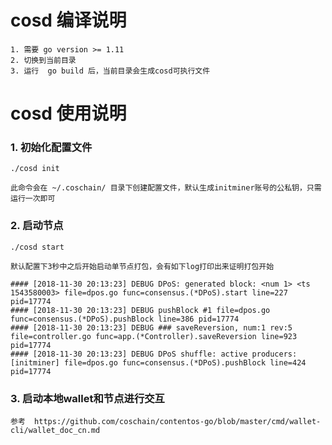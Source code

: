# cosd 编译说明
    1. 需要 go version >= 1.11 
    2. 切换到当前目录
    3. 运行  go build 后，当前目录会生成cosd可执行文件

# cosd 使用说明


### 1. 初始化配置文件

    ./cosd init
    
    此命令会在 ~/.coschain/ 目录下创建配置文件，默认生成initminer账号的公私钥，只需运行一次即可
    
            
### 2. 启动节点

    ./cosd start
    
    默认配置下3秒中之后开始启动单节点打包，会有如下log打印出来证明打包开始
    
    #### [2018-11-30 20:13:23] DEBUG DPoS: generated block: <num 1> <ts 1543580003> file=dpos.go func=consensus.(*DPoS).start line=227 pid=17774
    #### [2018-11-30 20:13:23] DEBUG pushBlock #1 file=dpos.go func=consensus.(*DPoS).pushBlock line=386 pid=17774
    #### [2018-11-30 20:13:23] DEBUG ### saveReversion, num:1 rev:5 file=controller.go func=app.(*Controller).saveReversion line=923 pid=17774
    #### [2018-11-30 20:13:23] DEBUG DPoS shuffle: active producers: [initminer] file=dpos.go func=consensus.(*DPoS).pushBlock line=424 pid=17774


### 3. 启动本地wallet和节点进行交互
    参考  https://github.com/coschain/contentos-go/blob/master/cmd/wallet-cli/wallet_doc_cn.md
